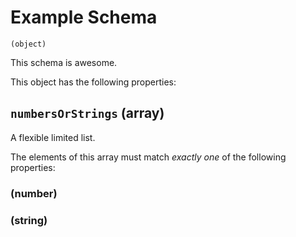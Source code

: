 # Example Schema
`(object)`

This schema is awesome.

This object has the following properties:

## `numbersOrStrings` (array)

A flexible limited list.

The elements of this array must match *exactly one* of the following properties:

### (number)

### (string)